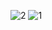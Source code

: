 ![2](https://user-images.githubusercontent.com/80630206/176800761-4d392315-0a9a-4c8b-8aaa-460875d1c3e6.jpeg)
![1](https://user-images.githubusercontent.com/80630206/176801013-2cc583f1-2c40-406a-a68e-5301de413e2d.jpeg)
